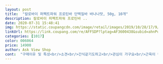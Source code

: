 ```yaml
---
layout: post 
title:  "칼로바이 퍼펙트파워 프로틴바 단백질바 바나나맛, 50g, 10개" 
description: 칼로바이 퍼펙트파워 프로틴바 ..
date: 2020-07-31 15:48:41 
img: https://static.coupangcdn.com/image/retail/images/2019/10/28/17/9/fb78591e-2d37-476c-a056-43ced9c8b482.jpg 
linkUrl: https://link.coupang.com/re/AFFSDP?lptag=AF3600438&subid=ahnPublicAsk&pageKey=328752532&itemId=1051367797&vendorItemId=5518245526&traceid=V0-113-c14d86e1b08e4738 
categories: [1017] 
color: 006064 
price: 14900 
author: Ask View Shop 
cont:  "구매이유 및 특성<br/>소견<br/>간식같기도하고<br/>관심이 가구요<br/>근육이 탄탄해지는 느낌이 들더라구요<br/>높은 단백질 함량과 초코바나나맛으로<br/>단백질을 더 많이 섭취해서 더 기분이 좋고<br/>단백질의 중요성에 대해 배워서<br/>단백질이 다른 어떤 견과류바, 단백질바 보다<br/>단백질파우더, 다이어트파우더 이런거는<br/>딱 한 개 먹고 다 신랑이 먹고 있어요 ^^<br/>맛있게 드실 수 있으실 것같아요<br/>맛있으면서도 단백질함량도 높고<br/>몸에서 안받는다는 그런건 아니구요<br/>뭔가 인공적인 맛이 느껴져서<br/>바 크기도 커서 먹고 든든할 것같아요<br/>바나나향이 확!하고 경계심을 풀더라구요.<br/><br/>생각보다 배도 덜고픈것같기도 하고요.<br/><br/>식이조절 파우더 맛있다고 드시는분들께는<br/>아쉬워라<br/>안먹게 된다는 등의 평도 많은데<br/>에너지바 같기도하고<br/>오 이거 맛나요.<br/><br/>오늘 바빠서 점심을 못먹고 요걸로 때웟는데 바나나 맛이 은은하니 맛있덜라구요.<br/><br/>요거 바가 단백질파우더 시럽에 뭉쳐놓은 맛이어서<br/>요즘 운동 중이라 단백질 공부를 하면서<br/>운동 중에 당 훅 떨어졌을 때 이 제품 먹으면<br/>운동 후나 운동 중에 힘들 때 먹으려고 구매했어요<br/>음!좋습니다<br/>이 제품말고도 요거트맛도 맛있을 것 같아서<br/>이 제품은 평도 좋고 그래서 구입해봤는데<br/>저는 개인적으로 단백질 파우더도 잘 못먹거든요<br/>저는 그거 대신 선식, 검은콩가루 요런거 먹는 사람이예요<br/>저는 안맞네요 ㅜ<br/>정말 초코바 부럽지 않을 정도로<br/>제 입맛에 잘 맞아서 추가로 또 구입할 것 같습니다.<br/><br/>좀 딱딱해서 음?했는데<br/>좋아요<br/>중간에 파사삭 씹는 맛도 있어요<br/>지극히 개인적인 입맛이니<br/>크런키초코처럼<br/>프로틴바가 식감이 별로다<br/>함량이 높네요<br/>" 
---
```

